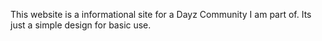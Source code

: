 This website is a informational site for a Dayz Community I am part of. Its just a simple design for basic use.